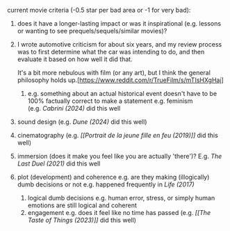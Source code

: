 current movie criteria (-0.5 star per bad area or -1 for very bad):
1. does it have a longer-lasting impact or was it inspirational (e.g. lessons or wanting to see prequels/sequels/similar movies)?  
2. I wrote automotive criticism for about six years, and my review process was to first determine what the car was intending to do, and then evaluate it based on how well it did that.
   
   It's a bit more nebulous with film (or any art), but I think the general philosophy holds up.[https://www.reddit.com/r/TrueFilm/s/mTIsHXgHaj]  
    1. e.g. something about an actual historical event doesn't have to be 100% factually correct to make a statement e.g. feminism (e.g. _Cabrini (2024)_ did this well
3. sound design (e.g. _Dune (2024)_ did this well)  
4. cinematography (e.g. _[[Portrait de la jeune fille en feu (2019)]]_ did this well)  
5. immersion (does it make you feel like you are actually 'there')? E.g. _The Last Duel (2021)_ did this well  
6. plot (development) and coherence e.g. are they making (illogically) dumb decisions or not e.g. happened frequently in _Life (2017)_  
    1. logical dumb decisions e.g. human error, stress, or simply human emotions are still logical and coherent  
    2. engagement e.g. does it feel like no time has passed (e.g. _[[The Taste of Things (2023)]]_ did this well)